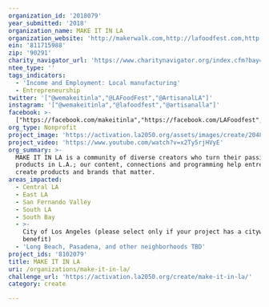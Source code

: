 ```yaml
---
organization_id: '2018079'
year_submitted: '2018'
organization_name: MAKE IT IN LA
organization_website: 'http://makerwalk.com,http://lafoodfest.com,http://artisanalla.com'
ein: '811715988'
zip: '90291'
charity_navigator_url: 'https://www.charitynavigator.org/index.cfm?bay=search.profile&ein=811715988'
ntee_type: ''
tags_indicators:
  - 'Income and Employment: Local manufacturing'
  - Entrepreneurship
twitter: '["@wemakeitinla","@LAFoodFest","@ArtisanalLA"]'
instagram: '["@wemakeitinla","@lafoodfest","@artisanalla"]'
facebook: >-
  ["https://facebook.com/makeitinla","https://facebook.com/LAFoodfest","https://facebook.com/ArtisanalLA"]
org_type: Nonprofit
project_image: 'https://activation.la2050.org/assets/images/create/2048-wide/make-it-in-la.jpg'
project_video: 'https://www.youtube.com/watch?v=x2Ty5rjHVyE'
org_summary: >-
  MAKE IT IN LA is a community of diverse creators who turn their passions into
  products in L.A.; our content, connections and programming help entrepreneurs
  create products and brands that matter.
areas_impacted:
  - Central LA
  - East LA
  - San Fernando Valley
  - South LA
  - South Bay
  - >-
    City of Los Angeles (please select only if your project has a citywide
    benefit)
  - 'Long Beach, Pasadena, and other neighborhoods TBD'
project_ids: '8102079'
title: MAKE IT IN LA
uri: /organizations/make-it-in-la/
challenge_url: 'https://activation.la2050.org/create/make-it-in-la/'
category: create

---
```

